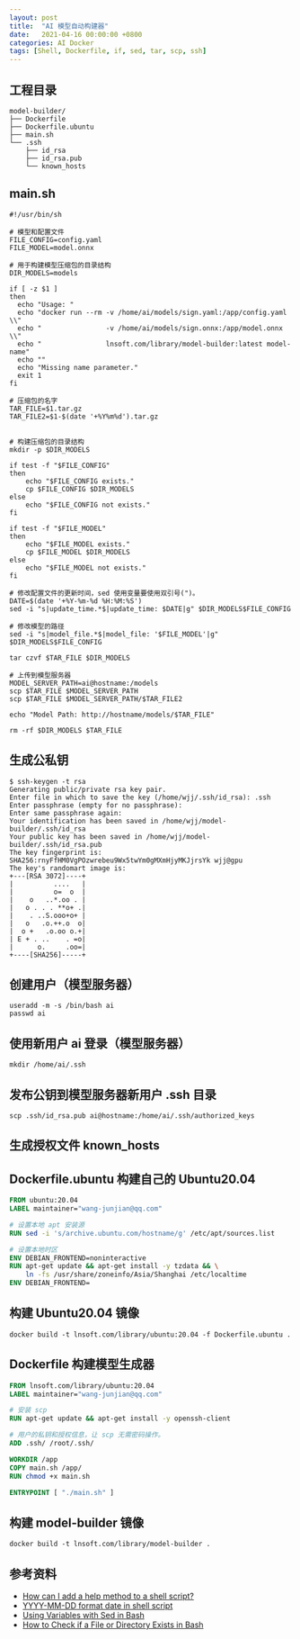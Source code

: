 ```yaml
---
layout: post
title:  "AI 模型自动构建器"
date:   2021-04-16 00:00:00 +0800
categories: AI Docker
tags: [Shell, Dockerfile, if, sed, tar, scp, ssh]
---
```


## 工程目录
```
model-builder/
├── Dockerfile
├── Dockerfile.ubuntu
├── main.sh
└── .ssh
    ├── id_rsa
    ├── id_rsa.pub
    └── known_hosts
```

## main.sh
```shell
#!/usr/bin/sh

# 模型和配置文件
FILE_CONFIG=config.yaml
FILE_MODEL=model.onnx

# 用于构建模型压缩包的目录结构
DIR_MODELS=models

if [ -z $1 ]
then
  echo "Usage: "
  echo "docker run --rm -v /home/ai/models/sign.yaml:/app/config.yaml \\"
  echo "                -v /home/ai/models/sign.onnx:/app/model.onnx \\"
  echo "                lnsoft.com/library/model-builder:latest model-name"
  echo ""
  echo "Missing name parameter."
  exit 1
fi

# 压缩包的名字
TAR_FILE=$1.tar.gz
TAR_FILE2=$1-$(date '+%Y%m%d').tar.gz


# 构建压缩包的目录结构
mkdir -p $DIR_MODELS

if test -f "$FILE_CONFIG"
then
    echo "$FILE_CONFIG exists."
    cp $FILE_CONFIG $DIR_MODELS
else
    echo "$FILE_CONFIG not exists."
fi

if test -f "$FILE_MODEL"
then
    echo "$FILE_MODEL exists."
    cp $FILE_MODEL $DIR_MODELS
else
    echo "$FILE_MODEL not exists."
fi

# 修改配置文件的更新时间，sed 使用变量要使用双引号(")。
DATE=$(date '+%Y-%m-%d %H:%M:%S')
sed -i "s|update_time.*$|update_time: $DATE|g" $DIR_MODELS$FILE_CONFIG

# 修改模型的路径
sed -i "s|model_file.*$|model_file: '$FILE_MODEL'|g" $DIR_MODELS$FILE_CONFIG

tar czvf $TAR_FILE $DIR_MODELS

# 上传到模型服务器
MODEL_SERVER_PATH=ai@hostname:/models
scp $TAR_FILE $MODEL_SERVER_PATH
scp $TAR_FILE $MODEL_SERVER_PATH/$TAR_FILE2

echo "Model Path: http://hostname/models/$TAR_FILE"

rm -rf $DIR_MODELS $TAR_FILE
```

## 生成公私钥
```shell
$ ssh-keygen -t rsa
Generating public/private rsa key pair.
Enter file in which to save the key (/home/wjj/.ssh/id_rsa): .ssh
Enter passphrase (empty for no passphrase): 
Enter same passphrase again: 
Your identification has been saved in /home/wjj/model-builder/.ssh/id_rsa
Your public key has been saved in /home/wjj/model-builder/.ssh/id_rsa.pub
The key fingerprint is:
SHA256:rnyFfHM0VgPOzwrebeu9Wx5twYm0gMXmHjyMKJjrsYk wjj@gpu
The key's randomart image is:
+---[RSA 3072]----+
|          ....   |
|          o=  o  |
|    o   ..*.oo . |
|   o . . . **o+ .|
|    . ..S.ooo+o+ |
|   o   .o.++.o  o|
|  o +   .o.oo o.+|
| E + . ..    . =o|
|      o.     .oo=|
+----[SHA256]-----+
```

## 创建用户（模型服务器）
```shell
useradd -m -s /bin/bash ai
passwd ai
```

## 使用新用户 ai 登录（模型服务器）
```shell
mkdir /home/ai/.ssh
```

## 发布公钥到模型服务器新用户 .ssh 目录
```shell
scp .ssh/id_rsa.pub ai@hostname:/home/ai/.ssh/authorized_keys
```

## 生成授权文件 known_hosts

## Dockerfile.ubuntu 构建自己的 Ubuntu20.04
```dockerfile
FROM ubuntu:20.04
LABEL maintainer="wang-junjian@qq.com"

# 设置本地 apt 安装源
RUN sed -i 's/archive.ubuntu.com/hostname/g' /etc/apt/sources.list

# 设置本地时区
ENV DEBIAN_FRONTEND=noninteractive
RUN apt-get update && apt-get install -y tzdata && \
    ln -fs /usr/share/zoneinfo/Asia/Shanghai /etc/localtime
ENV DEBIAN_FRONTEND=
```

## 构建 Ubuntu20.04 镜像
```shell
docker build -t lnsoft.com/library/ubuntu:20.04 -f Dockerfile.ubuntu .
```

## Dockerfile 构建模型生成器
```dockerfile
FROM lnsoft.com/library/ubuntu:20.04
LABEL maintainer="wang-junjian@qq.com"

# 安装 scp
RUN apt-get update && apt-get install -y openssh-client

# 用户的私钥和授权信息，让 scp 无需密码操作。
ADD .ssh/ /root/.ssh/

WORKDIR /app
COPY main.sh /app/
RUN chmod +x main.sh

ENTRYPOINT [ "./main.sh" ]
```

## 构建 model-builder 镜像
```shell
docker build -t lnsoft.com/library/model-builder .
```

## 参考资料
* [How can I add a help method to a shell script?](https://stackoverflow.com/questions/5474732/how-can-i-add-a-help-method-to-a-shell-script)
* [YYYY-MM-DD format date in shell script](https://stackoverflow.com/questions/1401482/yyyy-mm-dd-format-date-in-shell-script)
* [Using Variables with Sed in Bash](https://www.brianchildress.co/using-variables-with-sed/)
* [How to Check if a File or Directory Exists in Bash](https://linuxize.com/post/bash-check-if-file-exists/)
